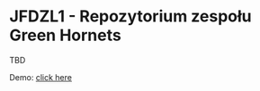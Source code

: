 # JFDZL1 - Repozytorium zespołu Green Hornets

TBD

Demo: [click here](http://green-hornets.jfdzl1.is-academy.pl)
